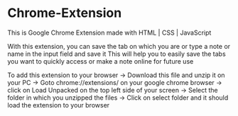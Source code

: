 # Chrome-Extension


This is Google Chrome Extension made with HTML | CSS | JavaScript

With this extension, you can save the tab on which you are or type a note or name in the input field and save it
This will help you to easily save the tabs you want to quickly access or make a note online for future use

To add this extension to your browser 
-> Download this file and unzip it on your PC
-> Goto chrome://extensions/ on your google chrome browser
-> click on Load Unpacked on the top left side of your screen
-> Select the folder in which you unzipped the files
-> Click on select folder and it should load the extension to your browser
